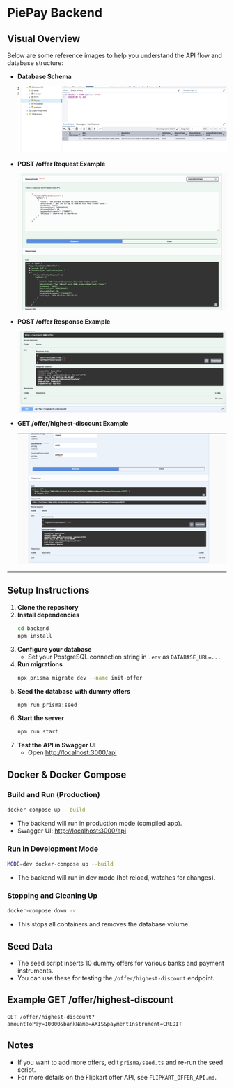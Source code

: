 

# PiePay Backend

## Visual Overview

Below are some reference images to help you understand the API flow and database structure:

- **Database Schema**
  
  ![Database Schema](public/dbImg.png)
  
- **POST /offer Request Example**
  
  ![POST /offer Example](public/post.offer.png)
  
- **POST /offer Response Example**
  
  ![POST /offer Response](public/post.offer.response.png)
  
- **GET /offer/highest-discount Example**
  
  ![GET /offer/highest-discount Example](public/get.offer.png)

---

## Setup Instructions

1. **Clone the repository**
2. **Install dependencies**
   ```bash
   cd backend
   npm install
   ```
3. **Configure your database**
   - Set your PostgreSQL connection string in `.env` as `DATABASE_URL=...`
4. **Run migrations**
   ```bash
   npx prisma migrate dev --name init-offer
   ```
5. **Seed the database with dummy offers**
   ```bash
   npm run prisma:seed
   ```
6. **Start the server**
   ```bash
   npm run start
   ```
7. **Test the API in Swagger UI**
   - Open [http://localhost:3000/api](http://localhost:3000/api)

## Docker & Docker Compose

### Build and Run (Production)
```bash
docker-compose up --build
```
- The backend will run in production mode (compiled app).
- Swagger UI: [http://localhost:3000/api](http://localhost:3000/api)

### Run in Development Mode
```bash
MODE=dev docker-compose up --build
```
- The backend will run in dev mode (hot reload, watches for changes).

### Stopping and Cleaning Up
```bash
docker-compose down -v
```
- This stops all containers and removes the database volume.

## Seed Data
- The seed script inserts 10 dummy offers for various banks and payment instruments.
- You can use these for testing the `/offer/highest-discount` endpoint.

## Example GET /offer/highest-discount
```
GET /offer/highest-discount?amountToPay=10000&bankName=AXIS&paymentInstrument=CREDIT
```

## Notes
- If you want to add more offers, edit `prisma/seed.ts` and re-run the seed script.
- For more details on the Flipkart offer API, see `FLIPKART_OFFER_API.md`.
